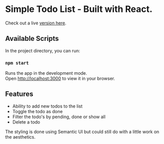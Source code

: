 # Simple Todo List - Built with React.

Check out a live [version here](https://react-todolist-joe.netlify.app/).

## Available Scripts

In the project directory, you can run:

### `npm start`

Runs the app in the development mode.\
Open [http://localhost:3000](http://localhost:3000) to view it in your browser.

## Features
<ul>
<li>Ability to add new todos to the list</li>
<li>Toggle the todo as done</li>
<li>Filter the todo's by pending, done or show all</li>
<li>Delete a todo</li>
</ul>

The styling is done using Semantic UI but could still do with a little work on the aesthetics.
